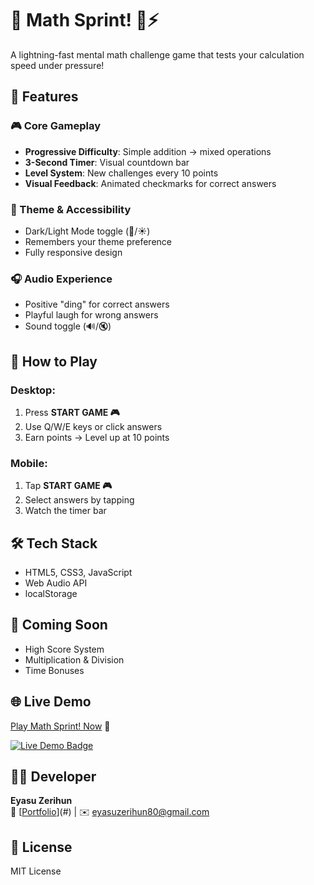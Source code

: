 # 🚀 Math Sprint! 🧠⚡

A lightning-fast mental math challenge game that tests your calculation speed under pressure!

## 🌟 Features

### 🎮 Core Gameplay
- **Progressive Difficulty**: Simple addition → mixed operations
- **3-Second Timer**: Visual countdown bar
- **Level System**: New challenges every 10 points
- **Visual Feedback**: Animated checkmarks for correct answers

### 🎨 Theme & Accessibility
- Dark/Light Mode toggle (🌙/☀️)
- Remembers your theme preference
- Fully responsive design

### 🎧 Audio Experience
- Positive "ding" for correct answers
- Playful laugh for wrong answers
- Sound toggle (🔊/🔇)

## 📱 How to Play

### Desktop:
1. Press **START GAME 🎮**
2. Use Q/W/E keys or click answers
3. Earn points → Level up at 10 points

### Mobile:
1. Tap **START GAME 🎮**  
2. Select answers by tapping
3. Watch the timer bar

## 🛠 Tech Stack
- HTML5, CSS3, JavaScript
- Web Audio API
- localStorage

## 🚀 Coming Soon
- High Score System
- Multiplication & Division
- Time Bonuses

## 🌐 Live Demo
[Play Math Sprint! Now](https://candid-brioche-53d853.netlify.app/) 🚀

[![Live Demo Badge](https://img.shields.io/badge/Play%20Now-Live%20Demo-brightgreen)](https://candid-brioche-53d853.netlify.app/)

## 👨‍💻 Developer
**Eyasu Zerihun**  
🔗 [[Portfolio](https://joshz-090.github.io/my-portfolio/)](#) | ✉️ [eyasuzerihun80@gmail.com](#)

## 📜 License
MIT License
